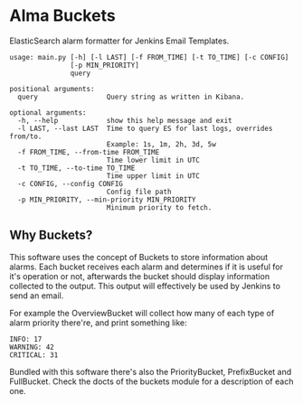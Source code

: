 Alma Buckets
============

ElasticSearch alarm formatter for Jenkins Email Templates.

```
usage: main.py [-h] [-l LAST] [-f FROM_TIME] [-t TO_TIME] [-c CONFIG]
               [-p MIN_PRIORITY]
               query

positional arguments:
  query                 Query string as written in Kibana.

optional arguments:
  -h, --help            show this help message and exit
  -l LAST, --last LAST  Time to query ES for last logs, overrides from/to.
                        Example: 1s, 1m, 2h, 3d, 5w
  -f FROM_TIME, --from-time FROM_TIME
                        Time lower limit in UTC
  -t TO_TIME, --to-time TO_TIME
                        Time upper limit in UTC
  -c CONFIG, --config CONFIG
                        Config file path
  -p MIN_PRIORITY, --min-priority MIN_PRIORITY
                        Minimum priority to fetch.

```

## Why Buckets?

This software uses the concept of Buckets to store information about alarms. 
Each bucket receives each alarm and determines if it is useful for it's 
operation or not, afterwards the bucket should display information collected to
the output. This output will effectively be used by Jenkins to send an email.

For example the OverviewBucket will collect how many of each type of alarm
priority there're, and print something like:

    INFO: 17
    WARNING: 42
    CRITICAL: 31

Bundled with this software there's also the PriorityBucket, PrefixBucket and
FullBucket. Check the docts of the buckets module for a description of each 
one.
